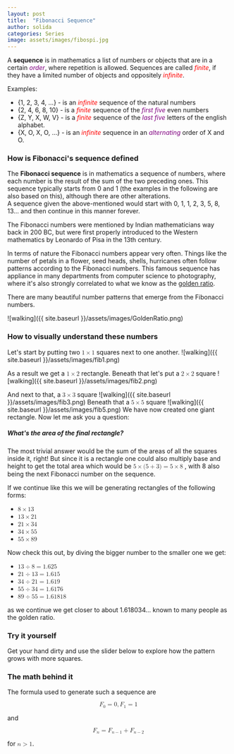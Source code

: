 ```yaml
---
layout: post
title:  "Fibonacci Sequence"
author: solida
categories: Series
image: assets/images/fibospi.jpg
---
```

A **sequence** is in mathematics a list of numbers or objects that are in a certain <span style="color: purple;">*order*</span>, where repetition is allowed. Sequences
are called <span style="color: red;">*finite*</span>, if they have a limited number of objects and oppositely <span style="color: red;">*infinite*</span>.

Examples:
- {1, 2, 3, 4, ...} - is an <span style="color: red;">*infinite*</span> sequence of the natural numbers
- {2, 4, 6, 8, 10} - is a <span style="color: red;">*finite*</span> sequence of the <span style="color: purple;">*first five*</span>  even numbers
- {Z, Y, X, W, V}  - is a <span style="color: red;">*finite*</span> sequence of the <span style="color: purple;">*last five*</span>  letters of the english alphabet.
- {X, O, X, O, ...} - is an <span style="color: red;">*infinite*</span> sequence in an <span style="color: purple;">*alternating*</span> order of X and O.

### How is Fibonacci's sequence defined
The **Fibonacci sequence** is in mathematics a sequence of numbers, where each number is the result of the sum of the two preceding ones. 
This sequence typically starts from 0 and 1 (the examples in the following are also based on this), although there are other alterations.  
A sequence given the above-mentioned would start with 0, 1, 1, 2, 3, 5, 8, 13... and then continue in this manner forever.

The Fibonacci numbers were mentioned by Indian mathematicians way back in 200 BC, but were first properly introduced 
to the Western mathematics by Leonardo of Pisa in the 13th century.

In terms of nature the Fibonacci numbers appear very often. Things like the number of petals in a flower, seed heads, shells, hurricanes often follow patterns according to the Fibonacci numbers.
This famous sequence has appliance in many departments from computer science to photography, where it's also strongly
correlated to what we know as the [golden ratio](https://en.wikipedia.org/wiki/Golden_ratio). 

There are many beautiful number patterns that emerge from the Fibonacci numbers.


![walking]({{ site.baseurl }}/assets/images/GoldenRatio.png)


### How to visually understand these numbers
Let's start by putting two <math display="inline"><mn>1</mn><mo>&times;</mo><mn>1</mn></math> squares next to one another. 
![walking]({{ site.baseurl }}/assets/images/fib1.png)

As a result we get a <math display="inline"><mn>1</mn><mo>&times;</mo><mn>2</mn></math> rectangle. Beneath that let's put a <math display="inline"><mn>2</mn><mo>&times;</mo><mn>2</mn></math> square
![walking]({{ site.baseurl }}/assets/images/fib2.png)

And next to that, a <math display="inline"><mn>3</mn><mo>&times;</mo><mn>3</mn></math> square
![walking]({{ site.baseurl }}/assets/images/fib3.png)
Beneath that a <math display="inline"><mn>5</mn><mo>&times;</mo><mn>5</mn></math> square
![walking]({{ site.baseurl }}/assets/images/fib5.png)
We have now created one giant rectangle. Now let me ask you a question:

##### What's the area of the final rectangle?
The most trivial answer would be the sum of the areas of all the squares inside it, right! But since it 
is a rectangle one could also multiply base and height to get the total area which would be <math display="inline"><mrow><mn>5</mn><mo>&times;</mo><mo form="prefix" stretchy="false">(</mo><mn>5</mn><mo>+</mo><mn>3</mn><mo form="postfix" stretchy="false">)</mo><mo>=</mo><mn>5</mn><mo>&times;</mo><mn>8</mn></mrow></math>
, with 8 also being the next Fibonacci number on the sequence.

If we continue like this we will be generating rectangles of the following forms:
- <math display="inline"><mrow><mn>8</mn><mo>&times;</mo><mn>13</mn></mrow></math> 
- <math display="inline"><mrow><mn>13</mn><mo>&times;</mo><mn>21</mn></mrow></math>
- <math display="inline"><mrow><mn>21</mn><mo>&times;</mo><mn>34</mn></mrow></math>
- <math display="inline"><mrow><mn>34</mn><mo>&times;</mo><mn>55</mn></mrow></math>
- <math display="inline"><mrow><mn>55</mn><mo>&times;</mo><mn>89</mn></mrow></math>

Now check this out, by diving the bigger number to the smaller one we get:
- <math display="inline"><mrow><mn>13</mn><mo lspace="0.2222em" rspace="0.2222em">&divide;</mo><mn>8</mn><mo>=</mo><mn>1.625</mn></mrow></math>
- <math display="inline"><mrow><mn>21</mn><mo lspace="0.2222em" rspace="0.2222em">&divide;</mo><mn>13</mn><mo>=</mo><mn>1.615</mn></mrow></math>
- <math display="inline"><mrow><mn>34</mn><mo lspace="0.2222em" rspace="0.2222em">&divide;</mo><mn>21</mn><mo>=</mo><mn>1.619</mn></mrow></math>
- <math display="inline"><mrow><mn>55</mn><mo lspace="0.2222em" rspace="0.2222em">&divide;</mo><mn>34</mn><mo>=</mo><mn>1.6176</mn></mrow></math>
- <math display="inline"><mrow><mn>89</mn><mo lspace="0.2222em" rspace="0.2222em">&divide;</mo><mn>55</mn><mo>=</mo><mn>1.61818</mn></mrow></math>

as we continue we get closer to about 1.618034... known to many people as the golden ratio.
### Try it yourself

Get your hand dirty and use the slider below to explore how the pattern grows with more squares.


<div id="observablehq-412999a1">
  <div class="observablehq-viewof-series"></div>
  <div class="observablehq-canvas"></div>
</div>
<script type="module">
  import {Runtime, Inspector} from "https://cdn.jsdelivr.net/npm/@observablehq/runtime@4/dist/runtime.js";
  import define from "https://api.observablehq.com/@864af2bf64442aa6/fibonacci-series-visualised.js?v=3";
  (new Runtime).module(define, name => {
    if (name === "viewof series") return Inspector.into("#observablehq-412999a1 .observablehq-viewof-series")();
    if (name === "canvas") return Inspector.into("#observablehq-412999a1 .observablehq-canvas")();
  });
</script>

### The math behind it
The formula used to generate such a sequence are

<math display="block">
  <mrow>
    <msub>
      <mi>F</mi>
      <mn>0</mn>
    </msub>
    <mo>=</mo>
    <mn>0</mn>
    <mo separator="true">,</mo>
    <msub>
      <mi>F</mi>
      <mn>1</mn>
    </msub>
    <mo>=</mo>
    <mn>1</mn>
  </mrow>
</math>

and

<math display="block">
  <mrow>
    <msub>
      <mi>F</mi>
      <mi>n</mi>
    </msub>
    <mo>=</mo>
    <msub>
      <mi>F</mi>
      <mrow>
        <mi>n</mi>
        <mo>−</mo>
        <mn>1</mn>
      </mrow>
    </msub>
    <mo>+</mo>
    <msub>
      <mi>F</mi>
      <mrow>
        <mi>n</mi>
        <mo>−</mo>
        <mn>2</mn>
      </mrow>
    </msub>
  </mrow>
</math>

for <math display="inline"><mi>n</mi><mo>></mo><mn>1</mn></math>.
